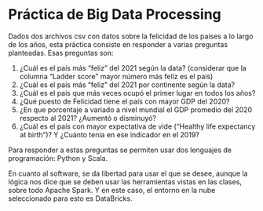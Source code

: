 # Práctica de Big Data Processing

Dados dos archivos csv con datos sobre la felicidad de los paises a lo largo de los años, esta práctica consiste en responder a varias preguntas planteadas. Esas preguntas son:

1. ¿Cuál es el país más “feliz” del 2021 según la data? (considerar que la columna “Ladder score” mayor número más feliz es el país)
2. ¿Cuál es el país más “feliz” del 2021 por continente según la data?
3. ¿Cuál es el país que más veces ocupó el primer lugar en todos los años?
4. ¿Qué puesto de Felicidad tiene el país con mayor GDP del 2020?
5. ¿En que porcentaje a variado a nivel mundial el GDP promedio del 2020 respecto al 2021? ¿Aumentó o disminuyó?
6. ¿Cuál es el país con mayor expectativa de vide (“Healthy life expectancy at birth”)? Y ¿Cuánto tenia en ese indicador en el 2019?

Para responder a estas preguntas se permiten usar dos lenguajes de programación: Python y Scala.

En cuanto al software, se da libertad para usar el que se desee, aunque la lógica nos dice que se deben usar las herramientas vistas en las clases, sobre todo Apache Spark. Y en este caso, el entorno en la nube seleccionado para esto es DataBricks. 

